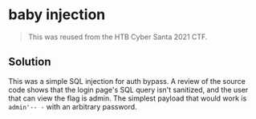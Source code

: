 # baby injection
> This was reused from the HTB Cyber Santa 2021 CTF.

## Solution
This was a simple SQL injection for auth bypass. A review of the source code shows that the login page's SQL query isn't sanitized, and the user that can view the flag is admin. The simplest payload that would work is `admin'-- -` with an arbitrary password.